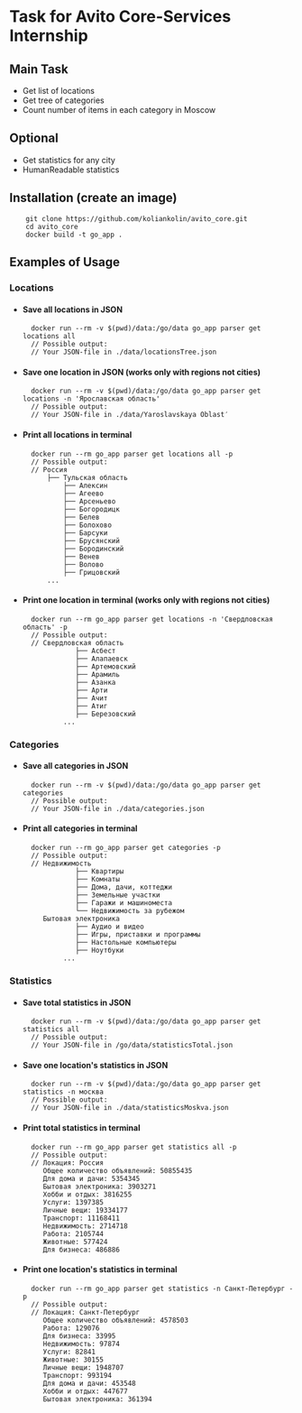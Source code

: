 # Task for Avito Core-Services Internship

## Main Task

* Get list of locations
* Get tree of categories
* Count number of items in each category in Moscow

## Optional

* Get statistics for any city
* HumanReadable statistics

## Installation (create an image)

        git clone https://github.com/koliankolin/avito_core.git
        cd avito_core
        docker build -t go_app .
        
## Examples of Usage

### Locations

* #### Save all locations in JSON
        docker run --rm -v $(pwd)/data:/go/data go_app parser get locations all
        // Possible output:
        // Your JSON-file in ./data/locationsTree.json
        
* #### Save one location in JSON (works only with regions not cities)
        docker run --rm -v $(pwd)/data:/go/data go_app parser get locations -n 'Ярославская область'
        // Possible output:
        // Your JSON-file in ./data/Yaroslavskaya Oblast′

* #### Print all locations in terminal
        docker run --rm go_app parser get locations all -p
        // Possible output:
        // Россия
           	├── Тульская область
           		├── Алексин
           		├── Агеево
           		├── Арсеньево
           		├── Богородицк
           		├── Белев
           		├── Болохово
           		├── Барсуки
           		├── Брусянский
           		├── Бородинский
           		├── Венев
           		├── Волово
           		├── Грицовский
           	...

* #### Print one location in terminal (works only with regions not cities)
        docker run --rm go_app parser get locations -n 'Свердловская область' -p
        // Possible output:
        // Свердловская область
                   ├── Асбест
                   ├── Алапаевск
                   ├── Артемовский
                   ├── Арамиль
                   ├── Азанка
                   ├── Арти
                   ├── Ачит
                   ├── Атиг
                   ├── Березовский
                ...

### Categories

* #### Save all categories in JSON
        docker run --rm -v $(pwd)/data:/go/data go_app parser get categories
        // Possible output:
        // Your JSON-file in ./data/categories.json
        
* #### Print all categories in terminal
        docker run --rm go_app parser get categories -p
        // Possible output:
        // Недвижимость
                   ├── Квартиры
                   ├── Комнаты
                   ├── Дома, дачи, коттеджи
                   ├── Земельные участки
                   ├── Гаражи и машиноместа
                   └── Недвижимость за рубежом
           Бытовая электроника
                   ├── Аудио и видео
                   ├── Игры, приставки и программы
                   ├── Настольные компьютеры
                   ├── Ноутбуки
                ...

### Statistics

* #### Save total statistics in JSON
        docker run --rm -v $(pwd)/data:/go/data go_app parser get statistics all
        // Possible output:
        // Your JSON-file in /go/data/statisticsTotal.json

* #### Save one location's statistics in JSON
        docker run --rm -v $(pwd)/data:/go/data go_app parser get statistics -n москва
        // Possible output:
        // Your JSON-file in ./data/statisticsMoskva.json

* #### Print total statistics in terminal
        docker run --rm go_app parser get statistics all -p
        // Possible output:
        // Локация: Россия
           Общее количество объявлений: 50855435
           Для дома и дачи: 5354345
           Бытовая электроника: 3903271
           Хобби и отдых: 3816255
           Услуги: 1397385
           Личные вещи: 19334177
           Транспорт: 11168411
           Недвижимость: 2714718
           Работа: 2105744
           Животные: 577424
           Для бизнеса: 486886

     
* #### Print one location's statistics in terminal
        docker run --rm go_app parser get statistics -n Санкт-Петербург -p
        // Possible output:
        // Локация: Санкт-Петербург
           Общее количество объявлений: 4578503
           Работа: 129076
           Для бизнеса: 33995
           Недвижимость: 97874
           Услуги: 82841
           Животные: 30155
           Личные вещи: 1948707
           Транспорт: 993194
           Для дома и дачи: 453548
           Хобби и отдых: 447677
           Бытовая электроника: 361394
           
